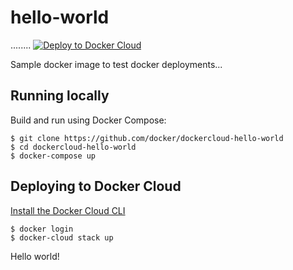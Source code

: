 hello-world
===========
........
[![Deploy to Docker Cloud](https://files.cloud.docker.com/images/deploy-to-dockercloud.svg)](https://cloud.docker.com/stack/deploy/)

Sample docker image to test docker deployments...

## Running locally

Build and run using Docker Compose:

	$ git clone https://github.com/docker/dockercloud-hello-world
	$ cd dockercloud-hello-world
	$ docker-compose up


## Deploying to Docker Cloud

[Install the Docker Cloud CLI](https://docs.docker.com/docker-cloud/tutorials/installing-cli/)

	$ docker login
	$ docker-cloud stack up

Hello world!
